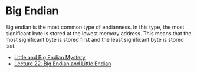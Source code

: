 # Big Endian

Big endian is the most common type of endianness. In this type, the most significant byte is stored at the lowest memory address. This means that the most significant byte is stored first and the least significant byte is stored last.

- [Little and Big Endian Mystery](https://www.geeksforgeeks.org/little-and-big-endian-mystery/)
- [Lecture 22. Big Endian and Little Endian](https://www.youtube.com/watch?v=T1C9Kj_78ek)
